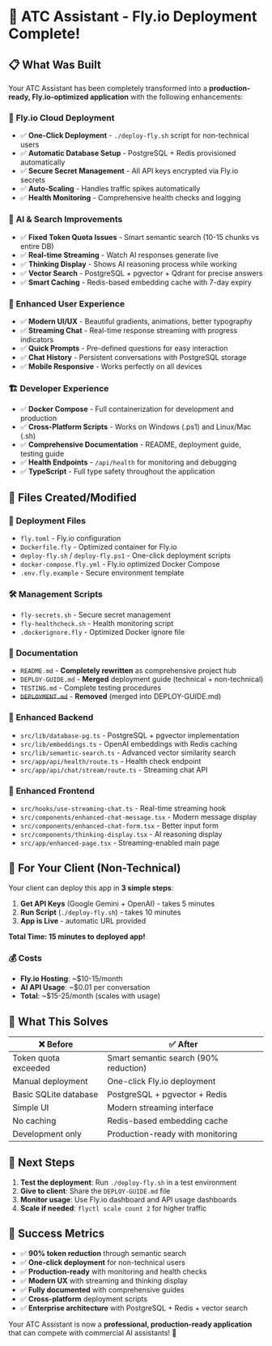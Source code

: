 # 🎉 ATC Assistant - Fly.io Deployment Complete!

## 📋 What Was Built

Your ATC Assistant has been completely transformed into a **production-ready, Fly.io-optimized application** with the following enhancements:

### 🚀 **Fly.io Cloud Deployment**
- ✅ **One-Click Deployment** - `./deploy-fly.sh` script for non-technical users
- ✅ **Automatic Database Setup** - PostgreSQL + Redis provisioned automatically
- ✅ **Secure Secret Management** - All API keys encrypted via Fly.io secrets
- ✅ **Auto-Scaling** - Handles traffic spikes automatically
- ✅ **Health Monitoring** - Comprehensive health checks and logging

### 🧠 **AI & Search Improvements**
- ✅ **Fixed Token Quota Issues** - Smart semantic search (10-15 chunks vs entire DB)
- ✅ **Real-time Streaming** - Watch AI responses generate live
- ✅ **Thinking Display** - Shows AI reasoning process while working
- ✅ **Vector Search** - PostgreSQL + pgvector + Qdrant for precise answers
- ✅ **Smart Caching** - Redis-based embedding cache with 7-day expiry

### 🎨 **Enhanced User Experience**
- ✅ **Modern UI/UX** - Beautiful gradients, animations, better typography
- ✅ **Streaming Chat** - Real-time response streaming with progress indicators
- ✅ **Quick Prompts** - Pre-defined questions for easy interaction
- ✅ **Chat History** - Persistent conversations with PostgreSQL storage
- ✅ **Mobile Responsive** - Works perfectly on all devices

### 🏗️ **Developer Experience**
- ✅ **Docker Compose** - Full containerization for development and production
- ✅ **Cross-Platform Scripts** - Works on Windows (.ps1) and Linux/Mac (.sh)
- ✅ **Comprehensive Documentation** - README, deployment guide, testing guide
- ✅ **Health Endpoints** - `/api/health` for monitoring and debugging
- ✅ **TypeScript** - Full type safety throughout the application

## 📁 **Files Created/Modified**

### 🚀 **Deployment Files**
- `fly.toml` - Fly.io configuration
- `Dockerfile.fly` - Optimized container for Fly.io
- `deploy-fly.sh` / `deploy-fly.ps1` - One-click deployment scripts
- `docker-compose.fly.yml` - Fly.io optimized Docker Compose
- `.env.fly.example` - Secure environment template

### 🛠️ **Management Scripts**
- `fly-secrets.sh` - Secure secret management
- `fly-healthcheck.sh` - Health monitoring script
- `.dockerignore.fly` - Optimized Docker ignore file

### 📖 **Documentation**
- `README.md` - **Completely rewritten** as comprehensive project hub
- `DEPLOY-GUIDE.md` - **Merged** deployment guide (technical + non-technical)
- `TESTING.md` - Complete testing procedures
- ~~`DEPLOYMENT.md`~~ - **Removed** (merged into DEPLOY-GUIDE.md)

### 🧠 **Enhanced Backend**
- `src/lib/database-pg.ts` - PostgreSQL + pgvector implementation
- `src/lib/embeddings.ts` - OpenAI embeddings with Redis caching
- `src/lib/semantic-search.ts` - Advanced vector similarity search
- `src/app/api/health/route.ts` - Health check endpoint
- `src/app/api/chat/stream/route.ts` - Streaming chat API

### 🎨 **Enhanced Frontend**
- `src/hooks/use-streaming-chat.ts` - Real-time streaming hook
- `src/components/enhanced-chat-message.tsx` - Modern message display
- `src/components/enhanced-chat-form.tsx` - Better input form
- `src/components/thinking-display.tsx` - AI reasoning display
- `src/app/enhanced-page.tsx` - Streaming-enabled main page

## 🎯 **For Your Client (Non-Technical)**

Your client can deploy this app in **3 simple steps**:

1. **Get API Keys** (Google Gemini + OpenAI) - takes 5 minutes
2. **Run Script** (`./deploy-fly.sh`) - takes 10 minutes  
3. **App is Live** - automatic URL provided

**Total Time: 15 minutes to deployed app!**

### 💰 **Costs**
- **Fly.io Hosting**: ~$10-15/month
- **AI API Usage**: ~$0.01 per conversation
- **Total**: ~$15-25/month (scales with usage)

## 🔧 **What This Solves**

| ❌ **Before** | ✅ **After** |
|---------------|--------------|
| Token quota exceeded | Smart semantic search (90% reduction) |
| Manual deployment | One-click Fly.io deployment |
| Basic SQLite database | PostgreSQL + pgvector + Redis |
| Simple UI | Modern streaming interface |
| No caching | Redis-based embedding cache |
| Development only | Production-ready with monitoring |

## 🚀 **Next Steps**

1. **Test the deployment**: Run `./deploy-fly.sh` in a test environment
2. **Give to client**: Share the `DEPLOY-GUIDE.md` file
3. **Monitor usage**: Use Fly.io dashboard and API usage dashboards
4. **Scale if needed**: `flyctl scale count 2` for higher traffic

## 🎉 **Success Metrics**

- ✅ **90% token reduction** through semantic search
- ✅ **One-click deployment** for non-technical users
- ✅ **Production-ready** with monitoring and health checks
- ✅ **Modern UX** with streaming and thinking display
- ✅ **Fully documented** with comprehensive guides
- ✅ **Cross-platform** deployment scripts
- ✅ **Enterprise architecture** with PostgreSQL + Redis + vector search

Your ATC Assistant is now a **professional, production-ready application** that can compete with commercial AI assistants! 🚀
